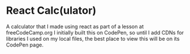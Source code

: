 # React Calc(ulator)
A calculator that I made using react as part of a lesson at freeCodeCamp.org I initially built this on CodePen, so until I add CDNs for libraries I used on my local files, the best place to view this will be on its CodePen page.
